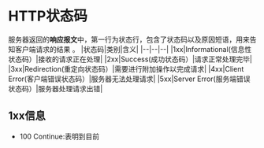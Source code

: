 # HTTP状态码
服务器返回的**响应报文**中，第一行为状态行，包含了状态码以及原因短语，用来告知客户端请求的结果  。
|状态码|类别|含义|
|--|--|--|
|1xx|Informational(信息性状态码）|接收的请求正在处理|
|2xx|Success(成功状态码）|请求正常处理完毕|
|3xx|Redirection(重定向状态码）|需要进行附加操作以完成请求|
|4xx|Client Error(客户端错误状态码）|服务器无法处理请求|
|5xx|Server Error(服务端错误状态码）|服务器处理请求出错|

## 1xx信息
- 100 Continue:表明到目前
